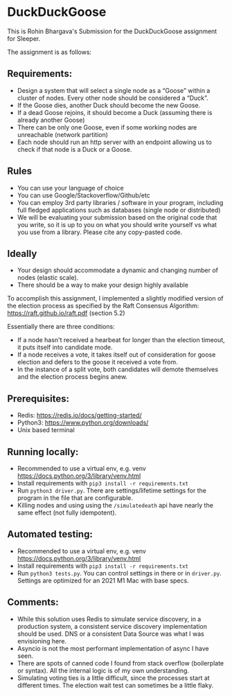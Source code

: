 # DuckDuckGoose

This is Rohin Bhargava's Submission for the DuckDuckGoose assignment for Sleeper.

The assignment is as follows:
## Requirements:
- Design a system that will select a single node as a “Goose” within a cluster of nodes. Every other node should be considered a “Duck”.
- If the Goose dies, another Duck should become the new Goose. 
- If a dead Goose rejoins, it should become a Duck (assuming there is already another Goose)
- There can be only one Goose, even if some working nodes are unreachable (network partition)
- Each node should run an http server with an endpoint allowing us to check if that node is a Duck or a Goose.
## Rules
- You can use your language of choice
- You can use Google/Stackoverflow/Github/etc
- You can employ 3rd party libraries / software in your program, including full fledged applications such as databases (single node or distributed)
- We will be evaluating your submission based on the original code that you write, so it is up to you on what you should write yourself vs what you use from a library. Please cite any copy-pasted code.
## Ideally
- Your design should accommodate a dynamic and changing number of nodes (elastic scale). 
- There should be a way to make your design highly available

To accomplish this assignment, I implemented a slightly modified version of the election process as specified by the Raft Consensus Algorithm:
https://raft.github.io/raft.pdf (section 5.2)

Essentially there are three conditions:
- If a node hasn't received a hearbeat for longer than the election timeout, it puts itself into candidate mode.
- If a node receives a vote, it takes itself out of consideration for goose election and defers to the goose it received a vote from.
- In the instance of a split vote, both candidates will demote themselves and the election process begins anew.

## Prerequisites:
- Redis: https://redis.io/docs/getting-started/
- Python3: https://www.python.org/downloads/
- Unix based terminal

## Running locally:
- Recommended to use a virtual env, e.g. venv https://docs.python.org/3/library/venv.html
- Install requirements with `pip3 install -r requirements.txt`
- Run `python3 driver.py`. There are settings/lifetime settings for the program in the file that are configurable.
- Killing nodes and using using the `/simulatedeath` api have nearly the same effect (not fully idempotent).

## Automated testing:
- Recommended to use a virtual env, e.g. venv https://docs.python.org/3/library/venv.html
- Install requirements with `pip3 install -r requirements.txt`
- Run `python3 tests.py`. You can control settings in there or in `driver.py`. Settings are optimized for an 2021 M1 Mac with base specs.

## Comments:
- While this solution uses Redis to simulate service discovery, in a production system, a consistent service discovery implementation should be used. DNS or a consistent Data Source was what I was envisioning here.
- Asyncio is not the most performant implementation of async I have seen.
- There are spots of canned code I found from stack overflow (boilerplate or syntax). All the internal logic is of my own understanding.
- Simulating voting ties is a little difficult, since the processes start at different times. The election wait test can sometimes be a little flaky.
